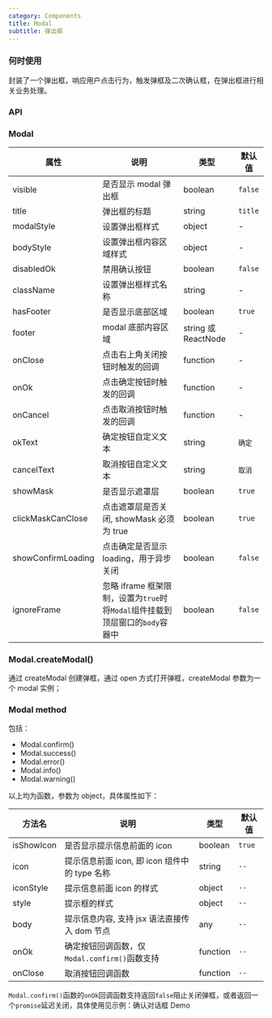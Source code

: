 ```yaml
---
category: Components
title: Modal
subtitle: 弹出框
---
```


### 何时使用

封装了一个弹出框，响应用户点击行为，触发弹框及二次确认框，在弹出框进行相关业务处理。

### API

### Modal

| 属性               | 说明                                                                          | 类型                | 默认值  |
| ------------------ | ----------------------------------------------------------------------------- | ------------------- | ------- |
| visible            | 是否显示 modal 弹出框                                                         | boolean             | `false` |
| title              | 弹出框的标题                                                                  | string              | `title` |
| modalStyle         | 设置弹出框样式                                                                | object              | -       |
| bodyStyle          | 设置弹出框内容区域样式                                                        | object              | -       |
| disabledOk         | 禁用确认按钮                                                                  | boolean             | `false` |
| className          | 设置弹出框样式名称                                                            | string              | -       |
| hasFooter          | 是否显示底部区域                                                              | boolean             | `true`  |
| footer             | modal 底部内容区域                                                            | string 或 ReactNode | -       |
| onClose            | 点击右上角关闭按钮时触发的回调                                                | function            | -       |
| onOk               | 点击确定按钮时触发的回调                                                      | function            | -       |
| onCancel           | 点击取消按钮时触发的回调                                                      | function            | -       |
| okText             | 确定按钮自定义文本                                                            | string              | `确定`  |
| cancelText         | 取消按钮自定义文本                                                            | string              | `取消`  |
| showMask           | 是否显示遮罩层                                                                | boolean             | `true`  |
| clickMaskCanClose  | 点击遮罩层是否关闭, showMask 必须为 true                                      | boolean             | `true`  |
| showConfirmLoading | 点击确定是否显示 loading，用于异步关闭                                        | boolean             | `false` |
| ignoreFrame        | 忽略 iframe 框架限制，设置为`true`时将`Modal`组件挂载到顶层窗口的`body`容器中 | boolean             | `false` |

### Modal.createModal()

通过 createModal 创建弹框，通过 open 方式打开弹框，createModal 参数为一个 modal 实例；

### Modal method

包括：

-   Modal.confirm()
-   Modal.success()
-   Modal.error()
-   Modal.info()
-   Modal.warning()

以上均为函数，参数为 object，具体属性如下：

| 方法名     | 说明                                          | 类型     | 默认值 |
| ---------- | --------------------------------------------- | -------- | ------ |
| isShowIcon | 是否显示提示信息前面的 icon                   | boolean  | `true` |
| icon       | 提示信息前面 icon, 即 icon 组件中的 type 名称 | string   | `--`   |
| iconStyle  | 提示信息前面 icon 的样式                      | object   | `--`   |
| style      | 提示框的样式                                  | object   | `--`   |
| body       | 提示信息内容, 支持 jsx 语法直接传入 dom 节点  | any      | `--`   |
| onOk       | 确定按钮回调函数，仅`Modal.confirm()`函数支持 | function | `--`   |
| onClose    | 取消按钮回调函数                              | function | `--`   |

`Modal.confirm()`函数的`onOk`回调函数支持返回`false`阻止关闭弹框，或者返回一个`promise`延迟关闭，具体使用见示例：确认对话框 Demo
